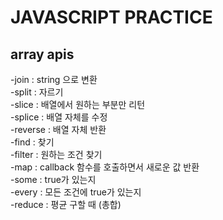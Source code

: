 # JAVASCRIPT PRACTICE

## array apis
-join : string 으로 변환<br>
-split : 자르기<br>
-slice : 배열에서 원하는 부분만 리턴<br>
-splice : 배열 자체를 수정<br>
-reverse : 배열 자체 반환<br>
-find : 찾기<br>
-filter : 원하는 조건 찾기<br>
-map : callback 함수를 호출하면서 새로운 값 반환<br>
-some : true가 있는지<br>
-every : 모든 조건에 true가 있는지<br>
-reduce : 평균 구할 때 (총합)<br>

